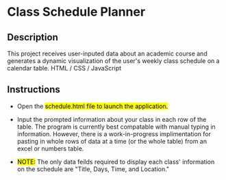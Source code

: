 # Class Schedule Planner


## Description
This project receives user-inputed data about an academic course and generates a dynamic visualization of the user's weekly class schedule on a calendar table. HTML / CSS / JavaScript

## Instructions
* Open the <mark>schedule.html<mark> file to launch the application.

* Input the prompted information about your class in each row of the table. The program is currently best compatable with manual typing in information. However, there is a work-in-progress implimentation for pasting in whole rows of data at a time \(or the whole table\) from an excel or numbers table. 

* <mark>NOTE:</mark> The only data feilds required to display each class' information on the schedule are "Title, Days, Time, and Location." 
